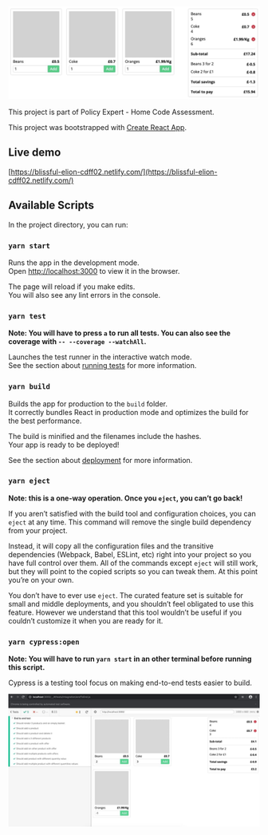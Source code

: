 ![Preview](https://raw.githubusercontent.com/dtelleslopez/supermarket-react/master/captures/screenshot-1.jpg)

This project is part of Policy Expert - Home Code Assessment.

This project was bootstrapped with [Create React App](https://github.com/facebook/create-react-app).

## Live demo
[https://blissful-elion-cdff02.netlify.com/](https://blissful-elion-cdff02.netlify.com/)

## Available Scripts

In the project directory, you can run:

### `yarn start`

Runs the app in the development mode.<br />
Open [http://localhost:3000](http://localhost:3000) to view it in the browser.

The page will reload if you make edits.<br />
You will also see any lint errors in the console.

### `yarn test`

**Note: You will have to press `a` to run all tests. You can also see the coverage with `-- --coverage --watchAll`.**

Launches the test runner in the interactive watch mode.<br />
See the section about [running tests](https://facebook.github.io/create-react-app/docs/running-tests) for more information.

### `yarn build`

Builds the app for production to the `build` folder.<br />
It correctly bundles React in production mode and optimizes the build for the best performance.

The build is minified and the filenames include the hashes.<br />
Your app is ready to be deployed!

See the section about [deployment](https://facebook.github.io/create-react-app/docs/deployment) for more information.

### `yarn eject`

**Note: this is a one-way operation. Once you `eject`, you can’t go back!**

If you aren’t satisfied with the build tool and configuration choices, you can `eject` at any time. This command will remove the single build dependency from your project.

Instead, it will copy all the configuration files and the transitive dependencies (Webpack, Babel, ESLint, etc) right into your project so you have full control over them. All of the commands except `eject` will still work, but they will point to the copied scripts so you can tweak them. At this point you’re on your own.

You don’t have to ever use `eject`. The curated feature set is suitable for small and middle deployments, and you shouldn’t feel obligated to use this feature. However we understand that this tool wouldn’t be useful if you couldn’t customize it when you are ready for it.

### `yarn cypress:open`

**Note: You will have to run `yarn start` in an other terminal before running this script.**

Cypress is a testing tool focus on making end-to-end tests easier to build.

![Cypress](https://raw.githubusercontent.com/dtelleslopez/supermarket-react/master/captures/scrennshot-2.jpg)
